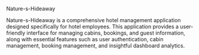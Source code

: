 Nature-s-Hideaway

Nature-s-Hideaway is a comprehensive hotel management application designed specifically for hotel employees. This application provides a user-friendly interface for managing cabins, bookings, and guest information, along with essential features such as user authentication, cabin management, booking management, and insightful dashboard analytics.
